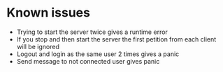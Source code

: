 # Known issues
- Trying to start the server twice gives a runtime error
- If you stop and then start the server the first petition from each client will be ignored
- Logout and login as the same user 2 times gives a panic
- Send message to not connected user gives panic